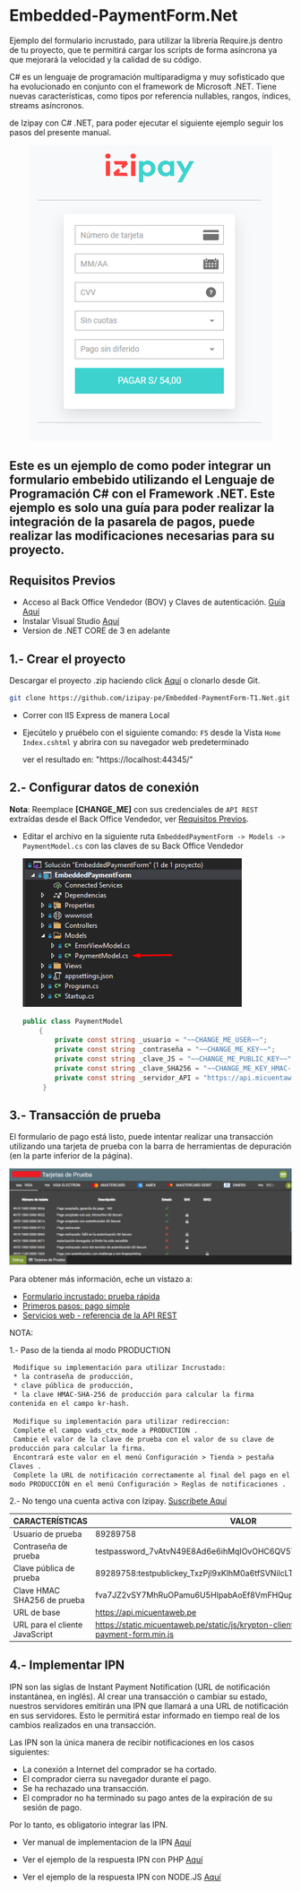 # Embedded-PaymentForm.Net

Ejemplo del formulario incrustado, para utilizar la librería Require.js dentro de tu proyecto, que te permitirá cargar los scripts de forma asíncrona ya que mejorará la velocidad y la calidad de su código.

C# es un lenguaje de programación multiparadigma y muy sofisticado que ha evolucionado en conjunto con el framework de Microsoft .NET. Tiene nuevas características, como tipos por referencia nullables, rangos, índices, streams asíncronos.

de Izipay con C# .NET, para poder ejecutar el siguiente ejemplo seguir los pasos del presente manual.



   <p align="center">
  <img src="images/formulario-incrustado.png?raw=true" alt="Formulario"/>                                             
 </p>                                               
 
 
 ## Este es un ejemplo de como poder integrar un formulario embebido utilizando el Lenguaje de Programación C# con el Framework .NET. Este ejemplo es solo una guía para poder realizar la integración de la pasarela de pagos, puede realizar las modificaciones necesarias para su proyecto.
 
 
<a name="Requisitos_Previos"></a>

## Requisitos Previos

* Acceso al Back Office Vendedor (BOV) y Claves de autenticación. [Guía Aquí](https://github.com/izipay-pe/obtener-credenciales-de-conexion)
* Instalar Visual Studio [Aquí](https://visualstudio.microsoft.com/es/)
* Version de .NET CORE de 3 en adelante

## 1.- Crear el proyecto
Descargar el proyecto .zip haciendo click [Aquí](https://github.com/izipay-pe/Embedded-PaymentForm-T1.Net/archive/refs/heads/main.zip) o clonarlo desde Git.
```sh
git clone https://github.com/izipay-pe/Embedded-PaymentForm-T1.Net.git
``` 
* Correr con IIS Express de manera Local 
* Ejecútelo y pruébelo con el siguiente comando: `F5` desde la Vista `Home` `Index.cshtml` y abrira con su navegador web predeterminado

  ver el resultado en: "https://localhost:44345/"

## 2.- Configurar datos de conexión

**Nota**: Reemplace **[CHANGE_ME]** con sus credenciales de `API REST` extraídas desde el Back Office Vendedor, ver [Requisitos Previos](#Requisitos_Previos).

* Editar el archivo en la siguiente ruta `EmbeddedPaymentForm -> Models -> PaymentModel.cs` con las claves de su Back Office Vendedor

  ![ruta](images/ruta.png)

  ```c#   
  public class PaymentModel
      {
          private const string _usuario = "~~CHANGE_ME_USER~~";
          private const string _contraseña = "~~CHANGE_ME_KEY~~";
          private const string _clave_JS = "~~CHANGE_ME_PUBLIC_KEY~~";
          private const string _clave_SHA256 = "~~CHANGE_ME_KEY_HMAC-SHA-256~~";
          private const string _servidor_API = "https://api.micuentaweb.pe/";
       }
  ```

## 3.- Transacción de prueba

El formulario de pago está listo, puede intentar realizar una transacción utilizando una tarjeta de prueba con la barra de herramientas de depuración (en la parte inferior de la página).

  ![tarjeta](images/tarjetasprueba2.png)

Para obtener más información, eche un vistazo a:

- [Formulario incrustado: prueba rápida](https://secure.micuentaweb.pe/doc/es-PE/rest/V4.0/javascript/quick_start_js.html)
- [Primeros pasos: pago simple](https://secure.micuentaweb.pe/doc/es-PE/rest/V4.0/javascript/guide/start.html)
- [Servicios web - referencia de la API REST](https://secure.micuentaweb.pe/doc/es-PE/rest/V4.0/api/reference.html)
 
 NOTA: 

1.- Paso de la tienda al modo PRODUCTION 

     Modifique su implementación para utilizar Incrustado:
     * la contraseña de producción,
     * clave pública de producción,
     * la clave HMAC-SHA-256 de producción para calcular la firma contenida en el campo kr-hash.
     
     Modifique su implementación para utilizar redireccion:
     Complete el campo vads_ctx_mode a PRODUCTION .
     Cambie el valor de la clave de prueba con el valor de su clave de producción para calcular la firma.
     Encontrará este valor en el menú Configuración > Tienda > pestaña Claves .
     Complete la URL de notificación correctamente al final del pago en el modo PRODUCCIÓN en el menú Configuración > Reglas de notificaciones .

2.- No tengo una cuenta activa con Izipay. [Suscribete Aquí](https://online.izipay.pe/comprar/cliente)

   | CARACTERÍSTICAS | VALOR |
   | ------------- | ------------- |
   | Usuario de prueba  | 89289758  |
   | Contraseña de prueba  | testpassword_7vAtvN49E8Ad6e6ihMqIOvOHC6QV5YKmIXgxisMm0V7Eq  |
   | Clave pública de prueba  | 89289758:testpublickey_TxzPjl9xKlhM0a6tfSVNilcLTOUZ0ndsTogGTByPUATcE  |
   | Clave HMAC SHA256 de prueba  | fva7JZ2vSY7MhRuOPamu6U5HlpabAoEf8VmFHQupspnXB  |
   | URL de base  | https://api.micuentaweb.pe |
   | URL para el cliente JavaScript | https://static.micuentaweb.pe/static/js/krypton-client/V4.0/stable/kr-payment-form.min.js  |

## 4.- Implementar IPN

IPN son las siglas de Instant Payment Notification (URL de notificación instantánea, en inglés). Al crear una transacción o cambiar su estado, nuestros servidores emitirán una IPN que llamará a una URL de notificación en sus servidores. Esto le permitirá estar informado en tiempo real de los cambios realizados en una transacción.

Las IPN son la única manera de recibir notificaciones en los casos siguientes:

* La conexión a Internet del comprador se ha cortado.
* El comprador cierra su navegador durante el pago.
* Se ha rechazado una transacción.
* El comprador no ha terminado su pago antes de la expiración de su sesión de pago.

Por lo tanto, es obligatorio integrar las IPN.

* Ver manual de implementacion de la IPN [Aquí](https://secure.micuentaweb.pe/doc/es-PE/rest/V4.0/kb/payment_done.html)

* Ver el ejemplo de la respuesta IPN con PHP [Aquí](https://github.com/izipay-pe/Redirect-PaymentForm-IpnT1-PHP)

* Ver el ejemplo de la respuesta IPN con NODE.JS [Aquí](https://github.com/izipay-pe/Response-PaymentFormT1-Ipn)
